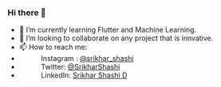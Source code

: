 ### Hi there 👋


- 🌱 I’m currently learning Flutter and Machine Learning.
- 👯 I’m looking to collaborate on any project that is innvative.
- 📫 How to reach me: 
- &nbsp; &nbsp; &nbsp; &nbsp; &nbsp; &nbsp;Instagram : [@srikhar_shashi](https://www.instagram.com/srikhar_shashi/)  
- &nbsp; &nbsp; &nbsp; &nbsp; &nbsp; &nbsp;Twitter: [@SrikharShashi](https://twitter.com/SrikharShashi)  
- &nbsp; &nbsp; &nbsp; &nbsp; &nbsp; &nbsp;LinkedIn: [Srikhar Shashi D](https://www.linkedin.com/in/srikhar-shashi/)  
